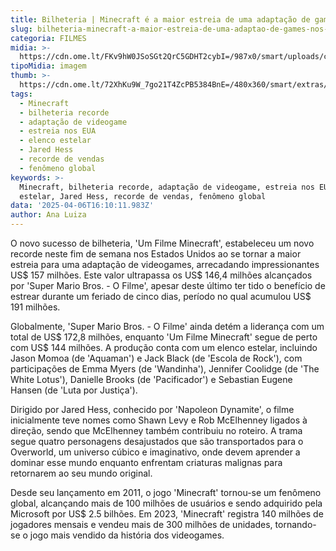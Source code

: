 ```yaml
---
title: Bilheteria | Minecraft é a maior estreia de uma adaptação de games nos EUA
slug: bilheteria-minecraft-a-maior-estreia-de-uma-adaptao-de-games-nos-eua
categoria: FILMES
midia: >-
  https://cdn.ome.lt/FKv9hW0JSoSGt2QrC5GDHT2cybI=/987x0/smart/uploads/conteudo/fotos/minecraftfilme_reXbGak.jpg
tipoMidia: imagem
thumb: >-
  https://cdn.ome.lt/72XhKu9W_7go21T4ZcPB5384BnE=/480x360/smart/extras/conteudos/minecraftfilme_3DwHlYW.jpg
tags:
  - Minecraft
  - bilheteria recorde
  - adaptação de videogame
  - estreia nos EUA
  - elenco estelar
  - Jared Hess
  - recorde de vendas
  - fenômeno global
keywords: >-
  Minecraft, bilheteria recorde, adaptação de videogame, estreia nos EUA, elenco
  estelar, Jared Hess, recorde de vendas, fenômeno global
data: '2025-04-06T16:10:11.983Z'
author: Ana Luiza
---
```


O novo sucesso de bilheteria, 'Um Filme Minecraft', estabeleceu um novo recorde neste fim de semana nos Estados Unidos ao se tornar a maior estreia para uma adaptação de videogames, arrecadando impressionantes US$ 157 milhões. Este valor ultrapassa os US$ 146,4 milhões alcançados por 'Super Mario Bros. - O Filme', apesar deste último ter tido o benefício de estrear durante um feriado de cinco dias, período no qual acumulou US$ 191 milhões.

Globalmente, 'Super Mario Bros. - O Filme' ainda detém a liderança com um total de US$ 172,8 milhões, enquanto 'Um Filme Minecraft' segue de perto com US$ 144 milhões. A produção conta com um elenco estelar, incluindo Jason Momoa (de 'Aquaman') e Jack Black (de 'Escola de Rock'), com participações de Emma Myers (de 'Wandinha'), Jennifer Coolidge (de 'The White Lotus'), Danielle Brooks (de 'Pacificador') e Sebastian Eugene Hansen (de 'Luta por Justiça').

Dirigido por Jared Hess, conhecido por 'Napoleon Dynamite', o filme inicialmente teve nomes como Shawn Levy e Rob McElhenney ligados à direção, sendo que McElhenney também contribuiu no roteiro. A trama segue quatro personagens desajustados que são transportados para o Overworld, um universo cúbico e imaginativo, onde devem aprender a dominar esse mundo enquanto enfrentam criaturas malignas para retornarem ao seu mundo original.

Desde seu lançamento em 2011, o jogo 'Minecraft' tornou-se um fenômeno global, alcançando mais de 100 milhões de usuários e sendo adquirido pela Microsoft por US$ 2.5 bilhões. Em 2023, 'Minecraft' registra 140 milhões de jogadores mensais e vendeu mais de 300 milhões de unidades, tornando-se o jogo mais vendido da história dos videogames.
